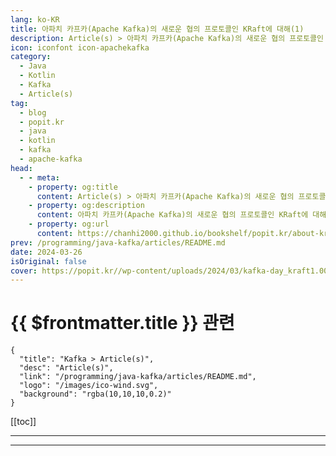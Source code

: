 ```yaml
---
lang: ko-KR
title: 아파치 카프카(Apache Kafka)의 새로운 협의 프로토콜인 KRaft에 대해(1)
description: Article(s) > 아파치 카프카(Apache Kafka)의 새로운 협의 프로토콜인 KRaft에 대해(1)
icon: iconfont icon-apachekafka
category:
  - Java
  - Kotlin
  - Kafka
  - Article(s)
tag: 
  - blog
  - popit.kr
  - java
  - kotlin
  - kafka
  - apache-kafka
head:  
  - - meta:
    - property: og:title
      content: Article(s) > 아파치 카프카(Apache Kafka)의 새로운 협의 프로토콜인 KRaft에 대해(1)
    - property: og:description
      content: 아파치 카프카(Apache Kafka)의 새로운 협의 프로토콜인 KRaft에 대해(1)
    - property: og:url
      content: https://chanhi2000.github.io/bookshelf/popit.kr/about-kraft-kafkas-new-consensus-protocol-1.html
prev: /programming/java-kafka/articles/README.md
date: 2024-03-26
isOriginal: false
cover: https://popit.kr//wp-content/uploads/2024/03/kafka-day_kraft1.002-600x450.jpeg
---
```


# {{ $frontmatter.title }} 관련

```component VPCard
{
  "title": "Kafka > Article(s)",
  "desc": "Article(s)",
  "link": "/programming/java-kafka/articles/README.md",
  "logo": "/images/ico-wind.svg",
  "background": "rgba(10,10,10,0.2)"
}
```

[[toc]]

---

<SiteInfo
  name="아파치 카프카(Apache Kafka)의 새로운 협의 프로토콜인 KRaft에 대해(1) | Popit"
  desc="이번 글에서는 아파치 카프카(Apache Kafka)의 새로운 협의 프로토콜인 KRaft에 대해 다룰 예정입니다. 카프카를 사용하면서 초기에는 최신 버전의 릴리스를 추구했지만, 카프카가 점점 데이터 파이프라인의 중심이 되면서 보다 보수적으로 접근하게 되었습니다. 지금까지 KRaft에 대해 크게 고려하지 않았으나 이제는 KRaft에 대한 준비와 주키퍼 모드로 운영 중인 카프카를 마이그레이션 하는 방법 등에 대해서도 심도 있는 검토가 필요한 생각이 들었습니다. 이번에 새롭게 KRaft에 대한 자료 조사도 하고, 마이그레이션 테스트도 진행하면서 경험한 내용들을 간략히 공유하고자 합니다. 전체 글의 내용은 KRaft의 등장 배경과 중요성, 마이그레이션 전략, 릴리스 노트와 향후 계획 등을 설명하며, 총 2편으로 나누어 작성하겠습니다. 먼저 KRaft의 등장 배경과 중요성에 대해 살펴보겠습니다."
  url="https://popit.kr/%ec%95%84%ed%8c%8c%ec%b9%98-%ec%b9%b4%ed%94%84%ec%b9%b4apache-kafka%ec%9d%98-%ec%83%88%eb%a1%9c%ec%9a%b4-%ed%98%91%ec%9d%98-%ed%94%84%eb%a1%9c%ed%86%a0%ec%bd%9c%ec%9d%b8-kraft%ec%97%90-%eb%8c%80/"
  logo="https://popit.kr/wp-content/uploads/2016/08/favicon_32x32.png"
  preview="https://popit.kr//wp-content/uploads/2024/03/kafka-day_kraft1.002-600x450.jpeg"/>

<!-- TODO: 작성 -->

---

<TagLinks />
